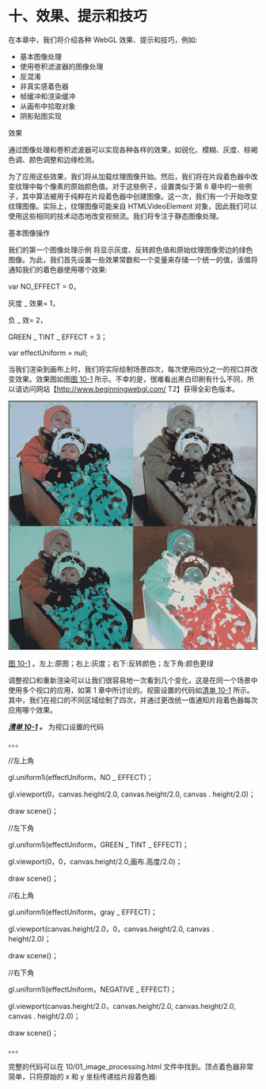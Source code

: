 # 十、效果、提示和技巧

在本章中，我们将介绍各种 WebGL 效果、提示和技巧，例如:

*   基本图像处理
*   使用卷积滤波器的图像处理
*   反混淆
*   非真实感着色器
*   帧缓冲和渲染缓冲
*   从画布中拾取对象
*   阴影贴图实现

效果

通过图像处理和卷积滤波器可以实现各种各样的效果，如锐化、模糊、灰度、棕褐色调、颜色调整和边缘检测。

为了应用这些效果，我们将从加载纹理图像开始。然后，我们将在片段着色器中改变纹理中每个像素的原始颜色值。对于这些例子，设置类似于第 6 章中的一些例子，其中算法被用于纯粹在片段着色器中创建图像。这一次，我们有一个开始改变纹理图像。实际上，纹理图像可能来自 HTMLVideoElement 对象，因此我们可以使用这些相同的技术动态地改变视频流。我们将专注于静态图像处理。

基本图像操作

我们的第一个图像处理示例 将显示灰度、反转颜色值和原始纹理图像旁边的绿色图像。为此，我们首先设置一些效果常数和一个变量来存储一个统一的值，该值将通知我们的着色器使用哪个效果:

var NO_EFFECT = 0，

灰度 _ 效果= 1，

负 _ 效= 2，

GREEN _ TINT _ EFFECT = 3；

var effectUniform = null;

当我们渲染到画布上时，我们将实际绘制场景四次，每次使用四分之一的视口并改变效果。效果图如图[图 10-1](#Fig00101) 所示。不幸的是，很难看出黑白印刷有什么不同，所以请访问网站【http://www.beginningwebgl.com/ T2】获得全彩色版本。

![9781430239963_Fig10-01.jpg](img/9781430239963_Fig10-01.jpg)

[图 10-1](#_Fig00101) 。左上:原图；右上:灰度；右下:反转颜色；左下角:颜色更绿

调整视口和重新渲染可以让我们很容易地一次看到几个变化，这是在同一个场景中使用多个视口的应用，如第 1 章中所讨论的。视窗设置的代码如[清单 10-1](#list1) 所示。其中，我们在视口的不同区域绘制了四次，并通过更改统一值通知片段着色器每次应用哪个效果。

***[清单 10-1](#_list1) 。*** 为视口设置的代码

。。。

//左上角

gl.uniform1i(effectUniform，NO _ EFFECT)；

gl.viewport(0，canvas.height/2.0, canvas.height/2.0, canvas . height/2.0)；

draw scene()；

//左下角

gl.uniform1i(effectUniform，GREEN _ TINT _ EFFECT)；

gl.viewport(0，0，canvas.height/2.0,画布.高度/2.0)；

draw scene()；

//右上角

gl.uniform1i(effectUniform，gray _ EFFECT)；

gl.viewport(canvas.height/2.0，0，canvas.height/2.0, canvas . height/2.0)；

draw scene()；

//右下角

gl.uniform1i(effectUniform，NEGATIVE _ EFFECT)；

gl.viewport(canvas.height/2.0，canvas.height/2.0, canvas.height/2.0, canvas . height/2.0)；

draw scene()；

。。。

完整的代码可以在 10/01_image_processing.html 文件中找到。顶点着色器非常简单，只将原始的 x 和 y 坐标传递给片段着色器: